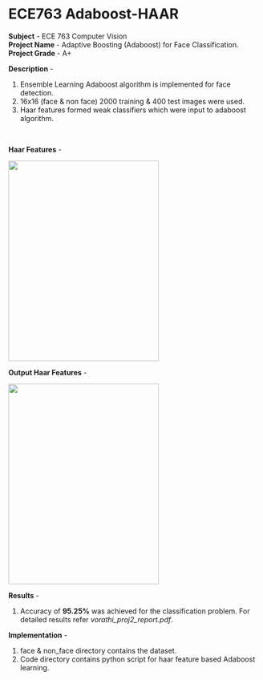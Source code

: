 # ECE763 Adaboost-HAAR

**Subject** - ECE 763 Computer Vision <br>
**Project Name** - Adaptive Boosting (Adaboost) for Face Classification. <br>
**Project Grade** - A+ <br>

**Description** -
1. Ensemble Learning Adaboost algorithm is implemented for face detection.
2. 16x16 (face & non face) 2000 training & 400 test images were used.
3. Haar features formed weak classifiers which were input to adaboost algorithm.
<br/>

**Haar Features** -

<img src="https://user-images.githubusercontent.com/25856691/104145623-c2e5ba80-5395-11eb-8c6b-bb918ade6653.png" width="300" height="400" />

**Output Haar Features** -

<img src="https://user-images.githubusercontent.com/25856691/104145583-92058580-5395-11eb-9864-a86a882c0b37.png" width="300" height="400" />

**Results** -
1. Accuracy of **95.25%** was achieved for the classification problem. For detailed results refer _vorathi_proj2_report.pdf_.

**Implementation** -
1. face & non_face directory contains the dataset.
2. Code directory contains python script for haar feature based Adaboost learning.



